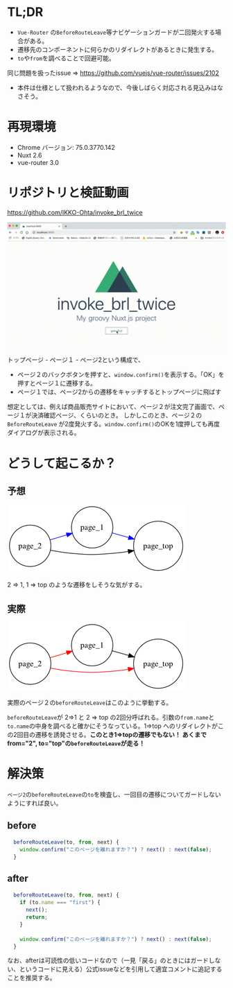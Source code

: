 # TL;DR

-   `Vue-Router` の`BeforeRouteLeave`等ナビゲーションガードが二回発火する場合がある。
-   遷移先のコンポーネントに何らかのリダイレクトがあるときに発生する。
-   `to`や`from`を調べることで回避可能。

同じ問題を扱ったissue
=> <https://github.com/vuejs/vue-router/issues/2102>

-   本件は仕様として扱われるようなので、今後しばらく対応される見込みはなさそう。

# 再現環境

-   Chrome バージョン: 75.0.3770.142
-   Nuxt 2.6
-   vue-router 3.0

# リポジトリと検証動画

<https://github.com/IKKO-Ohta/invoke_brl_twice>

![gif](./output.gif)
トップページ - ページ１ - ページ2という構成で、

-   ページ２のバックボタンを押すと、`window.confirm()`を表示する。「OK」を押すとページ１に遷移する。
-   ページ１では、ページ2からの遷移をキャッチするとトップページに飛ばす

想定としては、例えば商品販売サイトにおいて、ページ２が注文完了画面で、ページ１が決済確認ページ、くらいのとき。
しかしこのとき、ページ２の`BeforeRouteLeave` が2度発火する。`window.confirm()`のOKを1度押しても再度ダイアログが表示される。

# どうして起こるか？

## 予想

![ex.png](./ex.png)

2 =>  1, 1 => top のような遷移をしそうな気がする。

## 実際

![rec.png](./rec.png)

実際のページ２の`beforeRouteLeave`はこのように挙動する。

`beforeRouteLeave`が 2=>1 と 2 => top の2回分呼ばれる。引数の`from.name`と`to.name`の中身を調べると確かにそうなっている。1=>top へのリダイレクトがこの2回目の遷移を誘発させる。**このとき1=>topの遷移でもない！ あくまで from="2", to="top"の`beforeRouteLeave`が走る！**

# 解決策

`ページ2`の`beforeRouteLeave`の`to`を検査し、一回目の遷移についてガードしないようにすれば良い。

## before

```js
  beforeRouteLeave(to, from, next) {
    window.confirm("このページを離れますか？") ? next() : next(false);
  }
```

## after

```js
  beforeRouteLeave(to, from, next) {
    if (to.name === "first") {
      next();
      return;
    }

    window.confirm("このページを離れますか？") ? next() : next(false);
  }
```

なお、afterは可読性の低いコードなので（一見「戻る」のときにはガードしない、というコードに見える）公式issueなどを引用して適宜コメントに追記することを推奨する。
